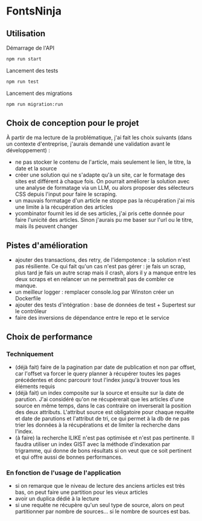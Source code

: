 # FontsNinja

## Utilisation

Démarrage de l'API

```sh
npm run start
```

Lancement des tests

```sh
npm run test
````

Lancement des migrations

```sh
npm run migration:run
````

## Choix de conception pour le projet

À partir de ma lecture de la problématique, j'ai fait les choix suivants (dans un contexte d'entreprise, j'aurais demandé une validation avant le développement) :

- ne pas stocker le contenu de l'article, mais seulement le lien, le titre, la date et la source
- créer une solution qui ne s'adapte qu'à un site, car le formatage des sites est différent à chaque fois. On pourrait améliorer la solution avec une analyse de formatage via un LLM, ou alors proposer des sélecteurs CSS depuis l'input pour faire le scraping.
- un mauvais formatage d'un article ne stoppe pas la récupération j'ai mis une limite à la récupération des articles
- ycombinator fournit les id de ses articles, j'ai pris cette donnée pour faire l'unicité des articles. Sinon j'aurais pu me baser sur l'url ou le titre, mais ils peuvent changer

## Pistes d'amélioration

- ajouter des transactions, des retry, de l'idempotence : la solution n'est pas résiliente. Ce qui fait qu'un cas n'est pas gérer : je fais un scrap, plus tard je fais un autre scrap mais il crash, alors il y a manque entre les deux scraps et en relancer un ne permettrait pas de combler ce manque.
- un meilleur logger : remplacer console.log par Winston créer un Dockerfile
- ajouter des tests d'intégration : base de données de test + Supertest sur le contrôleur
- faire des inversions de dépendance entre le repo et le service

## Choix de performance

### Techniquement

- (déjà fait) faire de la pagination par date de publication et non par offset, car l'offset va forcer le query planner à récupérer toutes les pages précédentes et donc parcourir tout l'index jusqu'à trouver tous les éléments requis
- (déjà fait) un index composite sur la source et ensuite sur la date de parution. J'ai considéré qu'on ne récupèrerait que les articles d'une source en même temps, dans le cas contraire on inverserait la position des deux attributs. L'attribut source est obligatoire pour chaque requête et date de parutions et l'attribut de tri, ce qui permet à la db de ne pas trier les données à la récupérations et de limiter la recherche dans l'index.
- (à faire) la recherche ILIKE n'est pas optimisée et n'est pas pertinente. Il faudra utiliser un index GIST avec la méthode d'indexation par trigramme, qui donne de bons résultats si on veut que ce soit pertinent et qui offre aussi de bonnes performances.

### En fonction de l'usage de l'application

- si on remarque que le niveau de lecture des anciens articles est très bas, on peut faire une partition pour les vieux articles
- avoir un duplica dédié à la lecture
- si une requête ne récupère qu'un seul type de source, alors on peut partitionner par nombre de sources... si le nombre de sources est bas.
